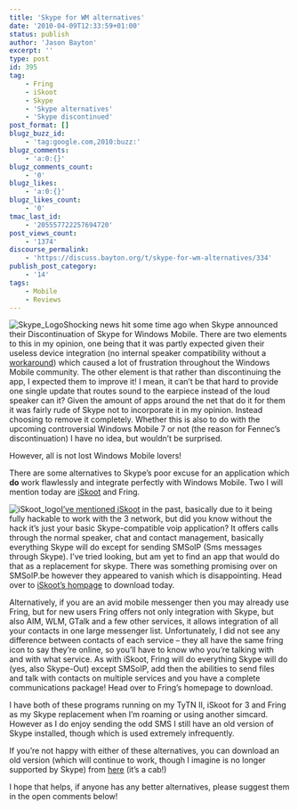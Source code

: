 ```yaml
---
title: 'Skype for WM alternatives'
date: '2010-04-09T12:33:59+01:00'
status: publish
author: 'Jason Bayton'
excerpt: ''
type: post
id: 395
tag:
    - Fring
    - iSkoot
    - Skype
    - 'Skype alternatives'
    - 'Skype discontinued'
post_format: []
blugz_buzz_id:
    - 'tag:google.com,2010:buzz:'
blugz_comments:
    - 'a:0:{}'
blugz_comments_count:
    - '0'
blugz_likes:
    - 'a:0:{}'
blugz_likes_count:
    - '0'
tmac_last_id:
    - '205557722257694720'
post_views_count:
    - '1374'
discourse_permalink:
    - 'https://discuss.bayton.org/t/skype-for-wm-alternatives/334'
publish_post_category:
    - '14'
tags:
    - Mobile
    - Reviews
---
```

![Skype_Logo](http://www.ubergizmo.com/photos/2009/1/skype-logo.jpg "Skype_Logo")Shocking news hit some time ago when Skype announced their Discontinuation of Skype for Windows Mobile. There are two elements to this in my opinion, one being that it was partly expected given their useless device integration (no internal speaker compatibility without a [workaround](http://pocketnow.com/tweaks-hacks/how-to-use-your-internal-handset-speaker-with-skype-calls)) which caused a lot of frustration throughout the Windows Mobile community. The other element is that rather than discontinuing the app, I expected them to improve it! I mean, it can’t be that hard to provide one single update that routes sound to the earpiece instead of the loud speaker can it? Given the amount of apps around the net that do it for them it was fairly rude of Skype not to incorporate it in my opinion. Instead choosing to remove it completely. Whether this is also to do with the upcoming controversial Windows Mobile 7 or not (the reason for Fennec’s discontinuation) I have no idea, but wouldn’t be surprised.

However, all is not lost Windows Mobile lovers!

There are some alternatives to Skype’s poor excuse for an application which **do** work flawlessly and integrate perfectly with Windows Mobile. Two I will mention today are [iSkoot](http://iskoot.com/) and Fring.

![iSkoot_logo](http://blog.tmcnet.com/blog/tom-keating/images/iskoot_logo.gif "iSkoot logo")[I’ve mentioned iSkoot](/2010/03/part-ii-device-not-compatible-skype-on-3/) in the past, basically due to it being fully hackable to work with the 3 network, but did you know without the hack it’s just your basic Skype-compatible voip application? It offers calls through the normal speaker, chat and contact management, basically everything Skype will do except for sending SMSoIP (Sms messages through Skype). I’ve tried looking, but am yet to find an app that would do that as a replacement for skype. There was something promising over on SMSoIP.be however they appeared to vanish which is disappointing. Head over to [iSkoot’s hompage](http://iskoot.com) to download today.

Alternatively, if you are an avid mobile messenger then you may already use Fring, but for new users Fring offers not only integration with Skype, but also AIM, WLM, GTalk and a few other services, it allows integration of all your contacts in one large messenger list. Unfortunately, I did not see any difference between contacts of each service – they all have the same fring icon to say they’re online, so you’ll have to know who you’re talking with and with what service. As with iSkoot, Fring will do everything Skype will do (yes, also Skype-Out) except SMSoIP, add then the abilities to send files and talk with contacts on multiple services and you have a complete communications package! Head over to Fring’s homepage to download.

I have both of these programs running on my TyTN II, iSkoot for 3 and Fring as my Skype replacement when I’m roaming or using another simcard. However as I do enjoy sending the odd SMS I still have an old version of Skype installed, though which is used extremely infrequently.

If you’re not happy with either of these alternatives, you can download an old version (which will continue to work, though I imagine is no longer supported by Skype) from [here](https://bucket.bayton.uk-lon1.upcloudobjects.com/uploads/2010/03/SkypeMobile_2.CAB) (it’s a cab!)

I hope that helps, if anyone has any better alternatives, please suggest them in the open comments below!